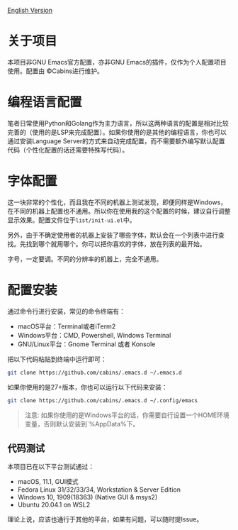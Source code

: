 [English Version](./README.en-US.md)

# 关于项目
本项目非GNU Emacs官方配置，亦非GNU Emacs的插件，仅作为个人配置项目使用。配置由 ©Cabins进行维护。

# 编程语言配置
笔者日常使用Python和Golang作为主力语言，所以这两种语言的配置是相对比较完善的（使用的是LSP来完成配置）。如果你使用的是其他的编程语言，你也可以通过安装Language Server的方式来自动完成配置，而不需要额外编写默认配置代码（个性化配置的话还需要特殊写代码）。

# 字体配置
这一块非常的个性化，而且我在不同的机器上测试发现，即便同样是Windows，在不同的机器上配置也不通用。所以你在使用我的这个配置的时候，建议自行调整显示效果。配置文件位于`list/init-ui.el`中。

另外，由于不确定使用者的机器上安装了哪些字体，默认会在一个列表中进行查找。先找到哪个就用哪个。你可以把你喜欢的字体，放在列表的最开始。

字号，一定要调。不同的分辨率的机器上，完全不通用。

# 配置安装
通过命令行进行安装，常见的命令终端有：

- macOS平台：Terminal或者iTerm2
- Windows平台：CMD, Powershell, Windows Terminal
- GNU/Linux平台：Gnome Terminal 或者 Konsole

把以下代码粘贴到终端中运行即可：

```bash
git clone https://github.com/cabins/.emacs.d ~/.emacs.d
```

如果你使用的是27+版本，你也可以运行以下代码来安装：

```bash
git clone https://github.com/cabins/.emacs.d ~/.config/emacs
```

> 注意: 如果你使用的是Windows平台的话，你需要自行设置一个HOME环境变量，否则默认安装到`%AppData%下。

## 代码测试

本项目已在以下平台测试通过：

- macOS,  11.1,  GUI模式
- Fedora Linux 31/32/33/34, Workstation & Server Edition
- Windows 10,  1909(18363) (Native GUI & msys2)
- Ubuntu 20.04.1 on WSL2

理论上说，应该也通行于其他的平台，如果有问题，可以随时提Issue。

